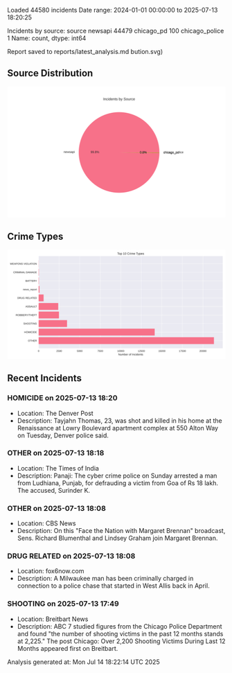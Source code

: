 
Loaded 44580 incidents
Date range: 2024-01-01 00:00:00 to 2025-07-13 18:20:25

Incidents by source:
source
newsapi           44479
chicago_pd          100
chicago_police        1
Name: count, dtype: int64

Report saved to reports/latest_analysis.md
bution.svg)

## Source Distribution
![Source Distribution](images/source_distribution.svg)

## Crime Types
![Crime Types](images/crime_types.svg)

## Recent Incidents

### HOMICIDE on 2025-07-13 18:20
- Location: The Denver Post
- Description: Tayjahn Thomas, 23, was shot and killed in his home at the Renaissance at Lowry Boulevard apartment complex at 550 Alton Way on Tuesday, Denver police said.


### OTHER on 2025-07-13 18:18
- Location: The Times of India
- Description: Panaji: The cyber crime police on Sunday arrested a man from Ludhiana, Punjab, for defrauding a victim from Goa of Rs 18 lakh. The accused, Surinder K.


### OTHER on 2025-07-13 18:08
- Location: CBS News
- Description: On this "Face the Nation with Margaret Brennan" broadcast, Sens. Richard Blumenthal and Lindsey Graham join Margaret Brennan.


### DRUG RELATED on 2025-07-13 18:08
- Location: fox6now.com
- Description: A Milwaukee man has been criminally charged in connection to a police chase that started in West Allis back in April.


### SHOOTING on 2025-07-13 17:49
- Location: Breitbart News
- Description: ABC 7 studied figures from the Chicago Police Department and found "the number of shooting victims in the past 12 months stands at 2,225."
The post Chicago: Over 2,200 Shooting Victims During Last 12 Months appeared first on Breitbart.

Analysis generated at: Mon Jul 14 18:22:14 UTC 2025
